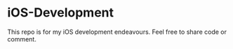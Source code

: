 iOS-Development
===============

This repo is for my iOS development endeavours. Feel free to share code or comment.
